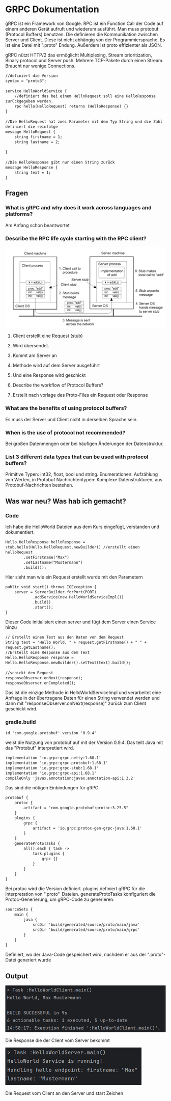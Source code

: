# GRPC Dokumentation

gRPC ist ein Framework von Google. RPC ist ein Function Call der Code auf einem anderen Gerät aufruft und wiederum ausführt. Man muss protobuf (Protocol Buffers) benutzen. Die definieren die Kommunikation zwischen Server und Client. Diese ist nicht abhängig von der Programmiersprache. Es ist eine Datei mit ".proto" Endung. Außerdem ist proto effizienter als JSON.

gRPC nützt HTTP/2 das ermöglicht Multiplexing, Stream prioritization, Binary protocol und Server push. Mehrere TCP-Pakete durch einen Stream. Braucht nur wenige Connections. 
    
    //definiert die Version
    syntax = "proto3";

    service HelloWorldService {
        //definiert das bei einem HelloRequest soll eine HelloResponse zurückgegeben werden.
        rpc hello(HelloRequest) returns (HelloResponse) {} 
    }
    
    //Die HelloRequest hat zwei Parameter mit dem Typ String und die Zahl definiert die reinfolge
    message HelloRequest {
        string firstname = 1;
        string lastname = 2;
    
    }
    
    //Die HelloResponse gibt nur einen String zurück
    message HelloResponse {
        string text = 1;
    }

## Fragen

### What is gRPC and why does it work across languages and platforms?
Am Anfang schon beantwortet

### Describe the RPC life cycle starting with the RPC client?
![img.png](img.png)
1. Client erstellt eine Request (stub)

2. Wird übersendet.

3. Kommt am Server an

4. Methode wird auf dem Server ausgeführt

5. Und eine Response wird geschickt
    
6. Describe the workflow of Protocol Buffers?

7. Erstellt nach vorlage des Proto-Files ein Request oder Response
    
### What are the benefits of using protocol buffers?

Es muss der Server und Client nicht in derselben Sprache sein.

### When is the use of protocol not recommended?

Bei großen Datenmengen oder bei häufigen Änderungen der Datenstruktur.

### List 3 different data types that can be used with protocol buffers?

Primitive Typen: int32, float, bool und string.
Enumerationen: Aufzählung von Werten, in Protobuf
Nachrichtentypen: Komplexe Datenstrukturen, aus Protobuf-Nachrichten bestehen.

## Was war neu? Was hab ich gemacht?

### Code

Ich habe die HelloWorld Dateien aus dem Kurs eingefügt, verstanden und dokumentiert.

    Hello.HelloResponse helloResponse = stub.hello(Hello.HelloRequest.newBuilder() //erstellt einen helloRequest
            .setFirstname("Max")
            .setLastname("Mustermann")
            .build());

Hier sieht man wie ein Request erstellt wurde mit den Parametern

    public void start() throws IOException {
        server = ServerBuilder.forPort(PORT)
                .addService(new HelloWorldServiceImpl())
                .build()
                .start();
    }

Dieser Code initialisiert einen server und fügt dem Server einen Service hinzu

    // Erstellt einen Text aus den Daten von dem Request
    String text = "Hello World, " + request.getFirstname() + " " + request.getLastname();
    //Erstellt eine Response aus dem Text
    Hello.HelloResponse response = Hello.HelloResponse.newBuilder().setText(text).build();

    //schickt den Request
    responseObserver.onNext(response);
    responseObserver.onCompleted();

Das ist die einzige Methode in HelloWorldServiceImpl und verarbeitet eine Anfrage in der übertragene Daten für einen String verwendet werden und dann mit "responseObserver.onNext(response)" zurück zum Client geschickt wird.

### gradle.build

    id 'com.google.protobuf' version '0.9.4'

weist die Nutzung von protobuf auf mit der Version 0.9.4. Das teilt Java mit das "Protobuf" interpretiert wird.

    implementation 'io.grpc:grpc-netty:1.68.1'
    implementation 'io.grpc:grpc-protobuf:1.68.1'
    implementation 'io.grpc:grpc-stub:1.68.1'
    implementation 'io.grpc:grpc-api:1.68.1'
    compileOnly 'javax.annotation:javax.annotation-api:1.3.2'

Das sind die nötigen Einbindungen für gRPC

    protobuf {
        protoc {
            artifact = "com.google.protobuf:protoc:3.25.5"
        }
        plugins {
            grpc {
                artifact = 'io.grpc:protoc-gen-grpc-java:1.68.1'
            }
        }
        generateProtoTasks {
            all().each { task ->
                task.plugins {
                    grpc {}
                }
            }
        }
    }

Bei protoc wird die Version definiert. plugins definiert gRPC für die interpretation von ".proto"-Dateien. generateProtoTasks konfiguriert die Protoc-Generierung, um gRPC-Code zu generieren.

    sourceSets {
        main {
            java {
                srcDir 'build/generated/source/proto/main/java'
                srcDir 'build/generated/source/proto/main/grpc'
            }
        }
    }

Definiert, wo der Java-Code gespeichert wird, nachdem er aus der ".proto"-Datei generiert wurde

## Output

![img_1.png](img_1.png)

Die Response die der Client vom Server bekommt

![img_2.png](img_2.png)

Die Request vom Client an den Server und start Zeichen